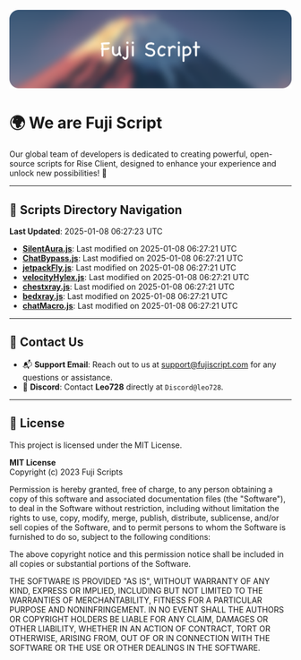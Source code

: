 ![Banner](.github/b.webp)

# 🌍 **We are Fuji Script**

Our global team of developers is dedicated to creating powerful, open-source scripts for Rise Client, designed to enhance your experience and unlock new possibilities! 🌟

---
<!-- SCRIPTS_NAVIGATION_START -->
## 📂 **Scripts Directory Navigation**

**Last Updated**: 2025-01-08 06:27:23 UTC

- **[SilentAura.js](scripts/SilentAura.js)**: Last modified on 2025-01-08 06:27:21 UTC
- **[ChatBypass.js](scripts/ChatBypass.js)**: Last modified on 2025-01-08 06:27:21 UTC
- **[jetpackFly.js](scripts/jetpackFly.js)**: Last modified on 2025-01-08 06:27:21 UTC
- **[velocityHylex.js](scripts/velocityHylex.js)**: Last modified on 2025-01-08 06:27:21 UTC
- **[chestxray.js](scripts/chestxray.js)**: Last modified on 2025-01-08 06:27:21 UTC
- **[bedxray.js](scripts/bedxray.js)**: Last modified on 2025-01-08 06:27:21 UTC
- **[chatMacro.js](scripts/chatMacro.js)**: Last modified on 2025-01-08 06:27:21 UTC

<!-- SCRIPTS_NAVIGATION_END -->

---

## 💬 **Contact Us**  
- 📬 **Support Email**: Reach out to us at [support@fujiscript.com](mailto:support@fujiscript.com) for any questions or assistance.  
- 💬 **Discord**: Contact **Leo728** directly at `Discord@leo728`.

---

## 📜 **License**

This project is licensed under the MIT License.  

**MIT License**  
Copyright (c) 2023 Fuji Scripts  

Permission is hereby granted, free of charge, to any person obtaining a copy of this software and associated documentation files (the "Software"), to deal in the Software without restriction, including without limitation the rights to use, copy, modify, merge, publish, distribute, sublicense, and/or sell copies of the Software, and to permit persons to whom the Software is furnished to do so, subject to the following conditions:  

The above copyright notice and this permission notice shall be included in all copies or substantial portions of the Software.  

THE SOFTWARE IS PROVIDED "AS IS", WITHOUT WARRANTY OF ANY KIND, EXPRESS OR IMPLIED, INCLUDING BUT NOT LIMITED TO THE WARRANTIES OF MERCHANTABILITY, FITNESS FOR A PARTICULAR PURPOSE AND NONINFRINGEMENT. IN NO EVENT SHALL THE AUTHORS OR COPYRIGHT HOLDERS BE LIABLE FOR ANY CLAIM, DAMAGES OR OTHER LIABILITY, WHETHER IN AN ACTION OF CONTRACT, TORT OR OTHERWISE, ARISING FROM, OUT OF OR IN CONNECTION WITH THE SOFTWARE OR THE USE OR OTHER DEALINGS IN THE SOFTWARE.  
